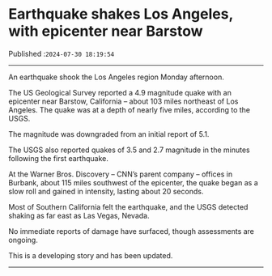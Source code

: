 # Earthquake shakes Los Angeles, with epicenter near Barstow

Published :`2024-07-30 18:19:54`

---

An earthquake shook the Los Angeles region Monday afternoon.

The US Geological Survey reported a 4.9 magnitude quake with an epicenter near Barstow, California – about 103 miles northeast of Los Angeles. The quake was at a depth of nearly five miles, according to the USGS.

The magnitude was downgraded from an initial report of 5.1.

The USGS also reported quakes of 3.5 and 2.7 magnitude in the minutes following the first earthquake.

At the Warner Bros. Discovery – CNN’s parent company – offices in Burbank, about 115 miles southwest of the epicenter, the quake began as a slow roll and gained in intensity, lasting about 20 seconds.

Most of Southern California felt the earthquake, and the USGS detected shaking as far east as Las Vegas, Nevada.

No immediate reports of damage have surfaced, though assessments are ongoing.

This is a developing story and has been updated.

---

